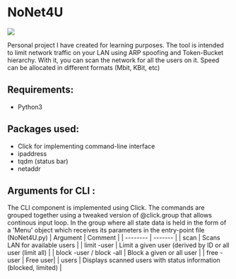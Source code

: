 # NoNet4U
<img src =https://i.imgur.com/Pj9Zdt2.png align='center'>

Personal project I have created for learning purposes. The tool is intended to limit network traffic on your LAN using ARP spoofing and
Token-Bucket hierarchy. 
With it, you can scan the network for all the users on it. Speed can be allocated in different formats (Mbit, KBit, etc)

## Requirements:
- Python3

## Packages used:
- Click for implementing command-line interface
- ipaddress 
- tqdm (status bar)
- netaddr

## Arguments for CLI :
The CLI component is implemented using Click. The commands are grouped together using a tweaked version of @click.group that allows continous input loop.
In the group where all state data is held in the form of a 'Menu' object which receives its parameters in the entry-point file (NoNet4U.py)
| Argument | Comment |
| -------- | ------- |
| scan     | Scans LAN for available users |
| limit -user    | Limit a given user (derived by ID or all user (limit all) |
| block -user / block -all | Block a given or all user |
| free -user | Free user|
| users | Displays scanned users with status information (blocked, limited) |

